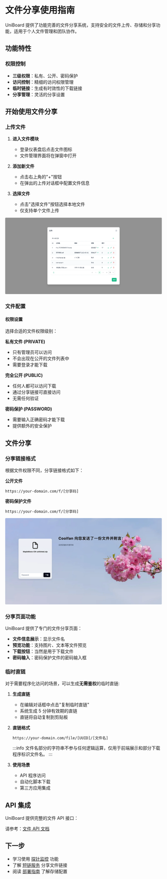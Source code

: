 # 文件分享使用指南

UniBoard 提供了功能完善的文件分享系统，支持安全的文件上传、存储和分享功能，适用于个人文件管理和团队协作。

## 功能特性

### 权限控制
- **三级权限**：私有、公开、密码保护
- **访问控制**：精细的访问权限管理
- **临时链接**：生成有时效性的下载链接
- **分享管理**：灵活的分享设置


## 开始使用文件分享

### 上传文件

1. **进入文件模块**
   - 登录仪表盘后点击文件图标
   - 文件管理界面将在弹窗中打开

2. **添加新文件**
   - 点击右上角的"+"按钮
   - 在弹出的上传对话框中配置文件信息

3. **选择文件**
   - 点击"选择文件"按钮选择本地文件
   - 仅支持单个文件上传

![File](/public/img/dashboard/file-record.webp)

### 文件配置

#### 权限设置
选择合适的文件权限级别：

**私有文件 (PRIVATE)**
- 只有管理员可以访问
- 不会出现在公开的文件列表中
- 需要登录才能下载

**完全公开 (PUBLIC)**
- 任何人都可以访问下载
- 通过分享链接可直接访问
- 无需任何验证

**密码保护 (PASSWORD)**
- 需要输入正确密码才能下载
- 提供额外的安全保护

## 文件分享

### 分享链接格式

根据文件权限不同，分享链接格式如下：

**公开文件**
```
https://your-domain.com/f/[分享码]
```

**密码保护文件**
```
https://your-domain.com/f/[分享码]
```

![FileShare](/public/img/FileSharePage.webp)

### 分享页面功能

UniBoard 提供了专门的文件分享页面：
- **文件信息展示**：显示文件名
- **预览功能**：支持图片、文本等文件预览
- **下载按钮**：当然是用于下载文件
- **密码输入**：密码保护文件的密码输入框

### 临时直链

对于需要程序化访问的场景，可以生成**无需鉴权**的临时直链:

1. **生成直链**
   - 在编辑对话框中点击"复制临时直链"
   - 系统生成 5 分钟有效期的直链
   - 直链将自动复制到剪贴板

2. **直链格式**
   ```
   https://your-domain.com/file/[UUID]/[文件名]
   ```

   :::info
   文件名部分的字符串不参与任何逻辑运算，仅用于前端展示和部分下载程序标识文件名。
   :::

3. **使用场景**
   - API 程序访问
   - 自动化脚本下载
   - 第三方应用集成

## API 集成

UniBoard 提供完整的文件 API 接口：

请参考：[文件 API 文档](/api/file)

## 下一步

- 学习使用 [探针监控](/guide/probe) 功能
- 了解 [短链服务](/guide/shorturl) 分享文件链接
- 阅读 [部署指南](/deployment/) 了解存储配置
